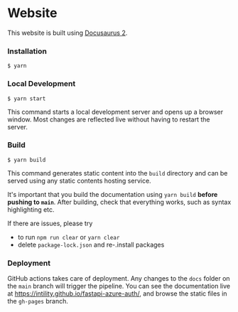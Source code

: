 # Website

This website is built using [Docusaurus 2](https://docusaurus.io/).

### Installation

```
$ yarn
```

### Local Development

```
$ yarn start
```

This command starts a local development server and opens up a browser window. Most changes are reflected live without having to restart the server.

### Build

```
$ yarn build
```

This command generates static content into the `build` directory and can be served using any static contents hosting service.

It's important that you build the documentation using `yarn build` **before pushing to `main`**. After building, 
check that everything works, such as syntax highlighting etc. 

If there are issues, please try
* to run `npm run clear` or `yarn clear`
* delete `package-lock.json` and re-.install packages


### Deployment

GitHub actions takes care of deployment. Any changes to the `docs` folder on the `main` branch will trigger
the pipeline. You can see the documentation live at https://intility.github.io/fastapi-azure-auth/, and browse
the static files in the `gh-pages` branch.